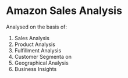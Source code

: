 # Amazon Sales Analysis

Analysed on the basis of:
1.	Sales Analysis
2.	Product Analysis
3.	Fulfillment Analysis
4.	Customer Segmenta on
5.	Geographical Analysis
6.	Business Insights
